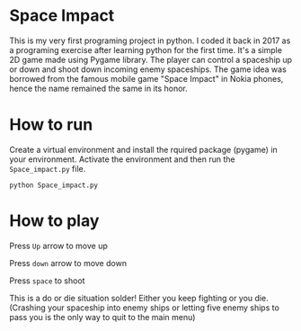 # Space Impact

This is my very first programing project in python. I coded it back in 2017 as a programing exercise after learning python for the first time. It's a simple 2D game made using Pygame library. The player can control a spaceship up or down and shoot down incoming enemy spaceships. The game idea was borrowed from the famous mobile game "Space Impact" in Nokia phones, hence the name remained the same in its honor.

# How to run

Create a virtual environment and install the rquired package (pygame) in your environment. Activate the environment and then run the `Space_impact.py` file.

```
python Space_impact.py
```

# How to play
Press `Up` arrow to move up

Press `down` arrow to move down

Press `space` to shoot

This is a do or die situation solder! Either you keep fighting or you die. (Crashing your spaceship into enemy ships or letting five enemy ships to pass you is the only way to quit to the main menu)